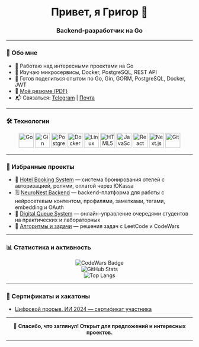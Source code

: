 
<h1 align="center">Привет, я Григор 👋</h1>
<h3 align="center">Backend-разработчик на Go</h3>

---

### 🌟 Обо мне

- 🔭 Работаю над интересными проектами на Go
- 🌱 Изучаю микросервисы, Docker, PostgreSQL, REST API
- 💬 Готов поделиться опытом по Go, Gin, GORM, PostgreSQL, Docker, JWT
- 📄 [Моё резюме (PDF)](/резюме%20Оганнисян%20Григор.pdf)
- 📬 Связаться: [Telegram](https://t.me/gr1sha_44) | [Почта](mailto:grigorogannisyan.12@yandex.ru)

---

### 🛠 Технологии

<p align="center">
  <img src="https://cdn.jsdelivr.net/gh/devicons/devicon/icons/go/go-original.svg" width="40" title="Go" />
  <img src="https://avatars.githubusercontent.com/u/7894478?s=48&v=4" width="40" title="Gin" />
  <img src="https://cdn.jsdelivr.net/gh/devicons/devicon/icons/postgresql/postgresql-original.svg" width="40" title="PostgreSQL" />
  <img src="https://cdn.jsdelivr.net/gh/devicons/devicon/icons/docker/docker-original.svg" width="40" title="Docker" />
  <img src="https://cdn.jsdelivr.net/gh/devicons/devicon/icons/linux/linux-original.svg" width="40" title="Linux" />
  <img src="https://cdn.jsdelivr.net/gh/devicons/devicon/icons/html5/html5-original.svg" width="40" title="HTML5" />
  <img src="https://cdn.jsdelivr.net/gh/devicons/devicon/icons/javascript/javascript-original.svg" width="40" title="JavaScript" />
  <img src="https://cdn.jsdelivr.net/gh/devicons/devicon/icons/react/react-original.svg" width="40" title="React" />
  <img src="https://cdn.jsdelivr.net/gh/devicons/devicon/icons/nextjs/nextjs-original.svg" width="40" title="Next.js" />
  <img src="https://cdn.jsdelivr.net/gh/devicons/devicon/icons/git/git-original.svg" width="40" title="Git" />
</p>

---

### 📌 Избранные проекты

- 🏨 [Hotel Booking System](https://github.com/Anabol1ks/hotel-booking) — система бронирования отелей с авторизацией, ролями, оплатой через ЮKassa
- 🗒️ [NeuroNest Backend](https://github.com/Anabol1ks/NeuroNestBackend) — backend-платформа для работы с нейросетевым контентом, профилями, заметками, тегами, embedding и OAuth
- 💬 [Digital Queue System](https://github.com/Anabol1ks/digital-queue) — онлайн-управление очередями студентов на практических и лабораторных
- 🧠 [Алгоритмы и задачи](https://github.com/Anabol1ks/GoLang/tree/main/LeetCode) — решения задач с LeetCode и CodeWars

---

### 📊 Статистика и активность

<p align="center">
  <img src="https://www.codewars.com/users/Anabol1ks/badges/large" alt="CodeWars Badge" />
  <br>
  <img src="https://github-readme-stats.vercel.app/api?username=Anabol1ks&show_icons=true&theme=tokyonight&hide_border=true" alt="GitHub Stats" />
  <br>
  <img src="https://github-readme-stats.vercel.app/api/top-langs/?username=Anabol1ks&layout=pie&theme=tokyonight&hide_border=true" alt="Top Langs" />
</p>

---

### 🏅 Сертификаты и хакатоны

- [Цифровой прорыв. ИИ 2024 — сертификат участника](https://github.com/Anabol1ks/Anabol1ks/blob/main/certificate_250305_093018.pdf)

---

<p align="center">
  🙌 <b>Спасибо, что заглянул! Открыт для предложений и интересных проектов.</b>
</p>

---
